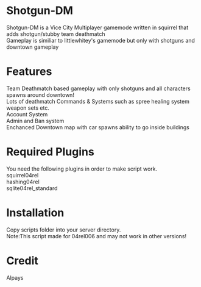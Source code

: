 # Shotgun-DM

Shotgun-DM is a Vice City Multiplayer gamemode written in squirrel that adds shotgun/stubby team deathmatch\
Gameplay is similiar to littlewhitey's gamemode but only with shotguns and downtown gameplay

# Features

Team Deathmatch based gameplay with only shotguns and all characters spawns around downtown!\
Lots of deathmatch Commands & Systems such as spree healing system weapon sets etc.\
Account System\
Admin and Ban system\
Enchanced Downtown map with car spawns ability to go inside buildings 

# Required Plugins
You need the following plugins in order to make script work.\
squirrel04rel\
hashing04rel\
sqlite04rel_standard

# Installation
Copy scripts folder into your server directory.\
Note:This script made for 04rel006 and may not work in other versions!

# Credit
Alpays
